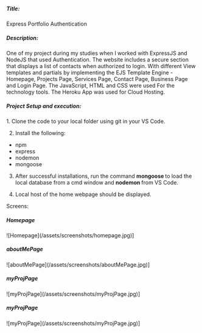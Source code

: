 <h5>Title:</h5> Express Portfolio Authentication

<h5>Description: </h5> 
One of my project during my studies when I worked with ExpressJS and NodeJS that used Authentication. The website includes a secure section that displays a list of contacts when authorized to login. With different View templates and partials by implementing the EJS Template Engine - Homepage, Projects Page, Services Page, Contact Page, Business Page and Login Page. The JavaScript, HTML and CSS were used For the technology tools. The Heroku App was used for Cloud Hosting.

<h5>Project Setup and execution: </h5>
1. Clone the code to your local folder using git in your VS Code.

2. Install the following:
  - npm
  - express
  - nodemon
  - mongoose

3. After successful installations, run the command <strong>mongoose </strong> to load the local database from a cmd window and <strong> nodemon </strong> from VS Code.

4. Local host of the home webpage should be displayed.

Screens:
<h5>Homepage </h5>
![Homepage](/assets/screenshots/homepage.jpg)]

<h5>aboutMePage </h5>
![aboutMePage](/assets/screenshots/aboutMePage.jpg)]

<h5>myProjPage </h5>
![myProjPage](/assets/screenshots/myProjPage.jpg)]

<h5>myProjPage </h5>
![myProjPage](/assets/screenshots/myProjPage.jpg)]
